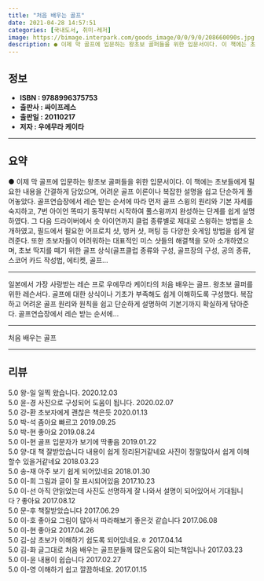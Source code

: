 ```yaml
---
title: "처음 배우는 골프"
date: 2021-04-28 14:57:51
categories: [국내도서, 취미-레저]
image: https://bimage.interpark.com/goods_image/0/0/9/0/208660090s.jpg
description: ● 이제 막 골프에 입문하는 왕초보 골퍼들을 위한 입문서이다. 이 책에는 초보들에게 필요한 내용을 간결하게 담았으며, 어려운 골프 이론이나 복잡한 설명을 쉽고 단순하게 풀어놓았다. 골프연습장에서 레슨 받는 순서에 따라 먼저 골프 스윙의 원리와 기본 자세를 숙지하고, 7번 아이언 똑따기
---
```


## **정보**

- **ISBN : 9788996375753**
- **출판사 : 싸이프레스**
- **출판일 : 20110217**
- **저자 : 우에무라 케이타**

------



## **요약**

●  이제 막 골프에 입문하는 왕초보 골퍼들을 위한 입문서이다. 이 책에는 초보들에게 필요한 내용을 간결하게 담았으며, 어려운 골프 이론이나 복잡한 설명을 쉽고 단순하게 풀어놓았다. 골프연습장에서 레슨 받는 순서에 따라 먼저 골프 스윙의 원리와 기본 자세를 숙지하고, 7번 아이언 똑따기 동작부터 시작하여 풀스윙까지 완성하는 단계를 쉽게 설명하였다. 그 다음 드라이버에서 숏 아이언까지 클럽 종류별로 제대로 스윙하는 방법을 소개하였고, 필드에서 필요한 어프로치 샷, 벙커 샷, 퍼팅 등 다양한 숏게임 방법을 쉽게 알려준다. 또한 초보자들이 어려워하는 대표적인 미스 샷들의 해결책을 모아 소개하였으며, 초보 딱지를 떼기 위한 골프 상식(골프클럽 종류와 구성, 골프장의 구성, 공의 종류, 스코어 카드 작성법, 에티켓, 골프...

------

일본에서 가장 사랑받는 레슨 프로 우에무라 케이타의 처음 배우는 골프. 왕초보 골퍼를 위한 레슨서다. 골프에 대한 상식이나 기초가 부족해도 쉽게 이해하도록 구성했다. 복잡하고 어려운 골프 원리와 원칙을 쉽고 단순하게 설명하여 기본기까지 확실하게 닦아준다. 골프연습장에서 레슨 받는 순서에... 

------


처음 배우는 골프 

------


## **리뷰** 

5.0 왕-일 일찍 왔습니다. 2020.12.03 <br/>5.0 윤-경 사진으로 구성되어 도움이 됩니다. 2020.02.07 <br/>5.0 강-환 초보자에게  괜찮은  책은듯 2020.01.13 <br/>5.0 박-석 좀아요 빠르고 2019.09.25 <br/>5.0 박-현 좋아요  2019.08.24 <br/>5.0 이-현 골프 입문자가 보기에 딱좋음 2019.01.22 <br/>5.0 양-대 책 잘받았습니다 내용이 쉽게 정리된거같네요 사진이 정말많아서 쉽게 이해할수 있을거같네요 2018.03.23 <br/>5.0 송-재 아주 보기 쉽게 되어있네요 2018.01.30 <br/>5.0 이-희 그림과 글이 잘 표시되어있음 2017.10.23 <br/>5.0 이-선 아직 안읽었는데 사진도 선명하게 잘 나와서 설명이 되어있어서 기대됩니다？좋아요 2017.08.12 <br/>5.0 문-후 책잘받았습니다 2017.06.29 <br/>5.0 이-호 좋아요 그림이 많아서 따라해보기 좋은것 같습니다 2017.06.08 <br/>5.0 이-현 좋아요 2017.04.26 <br/>5.0 김-삼 초보가 이해하기 쉽도록 되어있네요.ㅎ 2017.04.14 <br/>5.0 김-화 글그대로 처음 배우는 골프분들께 많은도움이 되는책입니나 2017.03.23 <br/>5.0 이-윤 내용이 쉽습니다 2017.02.27 <br/>5.0 이-영 이해하기 쉽고 깔끔하네요.  2017.01.15 <br/>